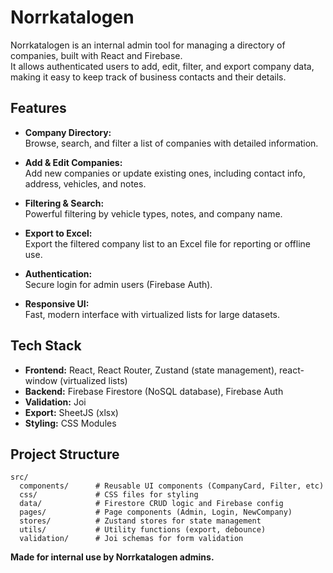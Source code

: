# Norrkatalogen

Norrkatalogen is an internal admin tool for managing a directory of companies, built with React and Firebase.  
It allows authenticated users to add, edit, filter, and export company data, making it easy to keep track of business contacts and their details.

## Features

- **Company Directory:**  
  Browse, search, and filter a list of companies with detailed information.

- **Add & Edit Companies:**  
  Add new companies or update existing ones, including contact info, address, vehicles, and notes.

- **Filtering & Search:**  
  Powerful filtering by vehicle types, notes, and company name.

- **Export to Excel:**  
  Export the filtered company list to an Excel file for reporting or offline use.

- **Authentication:**  
  Secure login for admin users (Firebase Auth).

- **Responsive UI:**  
  Fast, modern interface with virtualized lists for large datasets.

## Tech Stack

- **Frontend:** React, React Router, Zustand (state management), react-window (virtualized lists)
- **Backend:** Firebase Firestore (NoSQL database), Firebase Auth
- **Validation:** Joi
- **Export:** SheetJS (xlsx)
- **Styling:** CSS Modules

## Project Structure

```
src/
  components/      # Reusable UI components (CompanyCard, Filter, etc)
  css/             # CSS files for styling
  data/            # Firestore CRUD logic and Firebase config
  pages/           # Page components (Admin, Login, NewCompany)
  stores/          # Zustand stores for state management
  utils/           # Utility functions (export, debounce)
  validation/      # Joi schemas for form validation
```

**Made for internal use by Norrkatalogen admins.**